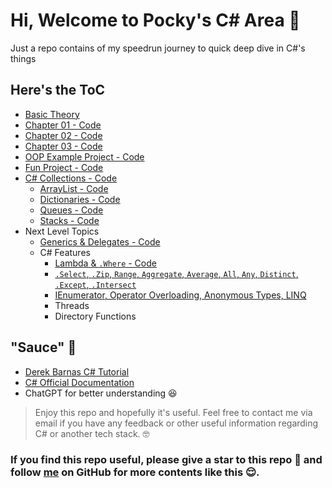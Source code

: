 # Hi, Welcome to Pocky's C# Area 🤺

Just a repo contains of my speedrun journey to quick deep dive in C#'s things

## Here's the ToC
* [Basic Theory](https://github.com/QuackPlayground/csharp/tree/main/theory/basic)
* [Chapter 01 - Code](https://github.com/QuackPlayground/csharp/tree/main/firstcsharp)
* [Chapter 02 - Code](https://github.com/QuackPlayground/csharp/tree/main/chapter2) 
* [Chapter 03 - Code](https://github.com/QuackPlayground/csharp/tree/main/chapter3)
* [OOP Example Project - Code](https://github.com/QuackPlayground/csharp/tree/main/OOPExample) 
* [Fun Project - Code](https://github.com/QuackPlayground/csharp/tree/main/funproj)
* [C# Collections - Code](https://github.com/QuackPlayground/csharp/tree/main/collections)
    * [ArrayList - Code](https://github.com/QuackPlayground/csharp/tree/main/collections/LearnArrayList)
    * [Dictionaries - Code](https://github.com/QuackPlayground/csharp/tree/main/collections/LearnDictionaries)
    * [Queues - Code](https://github.com/QuackPlayground/csharp/tree/main/collections/LearnQueues)
    * [Stacks - Code](https://github.com/QuackPlayground/csharp/tree/main/collections/LearnStacks)
* Next Level Topics
    * [Generics & Delegates - Code](https://github.com/QuackPlayground/csharp/tree/main/nextlevelTopics/LearnGenerics)
    * C# Features
        * [Lambda & `.Where` - Code](https://github.com/QuackPlayground/csharp/tree/main/nextlevelTopics/csharpfeat01)
        * [`.Select`, `.Zip`, `Range`, `Aggregate`, `Average`, `All`, `Any`, `Distinct`, `.Except`, `.Intersect`](https://github.com/QuackPlayground/csharp/tree/main/nextlevelTopics/csharpfeat02)
        * [IEnumerator, Operator Overloading, Anonymous Types, LINQ](https://github.com/QuackPlayground/csharp/tree/main/nextlevelTopics/csharpfeat03)
        * Threads
        * Directory Functions




## "Sauce" 🥫
* [Derek Barnas C# Tutorial](https://youtu.be/M5ugY7fWydE?si=RItpFZkv9781-JTN)
* [C# Official Documentation](https://learn.microsoft.com/en-us/dotnet/csharp/)
* ChatGPT for better understanding 😆


> Enjoy this repo and hopefully it's useful. Feel free to contact me via email if you have any feedback or other useful information regarding C# or another tech stack. 🤓


### If you find this repo useful, please give a star to this repo 🌟 and follow [me](https://github.com/pockypoem) on GitHub for more contents like this 😌.</h3>